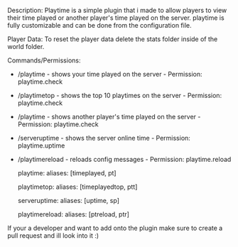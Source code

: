 
Description:
Playtime is a simple plugin that i made to allow players to view their time played or another player's time played on the server. playtime is fully customizable and can be done from the configuration file.

Player Data:
To reset the player data delete the stats folder inside of the world folder.

Commands/Permissions:
- /playtime - shows your time played on the server - Permission: playtime.check
- /playtimetop - shows the top 10 playtimes on the server - Permission: playtime.check
- /playtime <player> - shows another player's time played on the server - Permission: playtime.check
- /serveruptime - shows the server online time - Permission: playtime.uptime
- /playtimereload - reloads config messages - Permission: playtime.reload
 
  playtime:
aliases: [timeplayed, pt]

  playtimetop:
aliases: [timeplayedtop, ptt]

  serveruptime:
aliases: [uptime, sp]

  playtimereload:
aliases: [ptreload, ptr]
 
 If your a developer and want to add onto the plugin make sure to create a pull request and ill look into it :)
